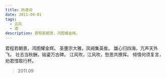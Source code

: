 ```yaml
---
title: 劝酒词
date: 2011-09-01
tags:
  - 古风
  - 酒
description: 君程若朝景，鸿图耀金辉。
---
```


君程若朝景，鸿图耀金辉。
圣壅宗大雅，凤阙集英隹。
雄心归四海，亢声天外飞。
壮志当秋酬，铭鎏万古碑。
江风吹，江风吹，愁思共撩挥。
倾情何须复言，劝君惜取行杯。

> 2011.09